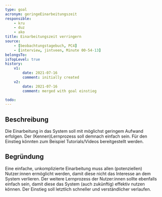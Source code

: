 ```yaml
---
type: goal
acronym: geringeEinarbeitungszeit
responsible: 
    - kru
    - duz
    - ako
title: Einarbeitungszeit verringern
source:
    - [beobachtungstagebuch, PC4]
    - [interview, jintveen, Minute 00-54-13]
belongsTo:
isTopLevel: true
history:
    v1:
        date: 2021-07-16
        comment: initially created
    v2:
        date: 2021-07-16
        comment: merged with goal einstieg

todo: 
---
```


## Beschreibung

Die Einarbeitung in das System soll mit möglichst geringem Aufwand erfolgen. Der (Kennen)Lernprozess soll demnach einfach sein. Für den Einstieg könnten zum Beispiel Tutorials/Videos bereitgestellt werden.

## Begründung

Eine einfache, unkomplizierte Einarbeitung muss allen (potenziellen) Nutzer:innen ermöglicht werden, damit diese nicht das Interesse an dem System verlieren. Der weitere Lernprozess der Nutzer:innen sollte ebenfalls einfach sein, damit diese das System (auch zukünftig) effektiv nutzen können. Der Einstieg soll letztlich schneller und verständlicher verlaufen.